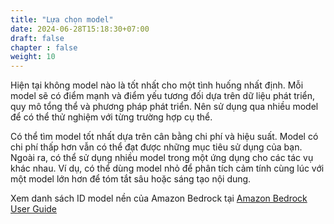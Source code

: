 ```yaml
---
title: "Lựa chọn model"
date: 2024-06-28T15:18:30+07:00
draft: false
chapter : false
weight: 10
---
```


Hiện tại không model nào là tốt nhất cho một tình huống nhất định. Mỗi model sẽ có điểm mạnh và điểm yếu tương đối dựa trên dữ liệu phát triển, quy mô tổng thể và phương pháp phát triển. Nên sử dụng qua nhiều model để có thể thử nghiệm với từng trường hợp cụ thể.

Có thể tìm model tốt nhất dựa trên cân bằng chi phí và hiệu suất. Model có chi phí thấp hơn vẫn có thể đạt được những mục tiêu sử dụng của bạn. Ngoài ra, có thể sử dụng nhiều model trong một ứng dụng cho các tác vụ khác nhau. Ví dụ, có thể dùng model nhỏ để phân tích cảm tính cùng lúc với một model lớn hơn để tóm tắt sâu hoặc sáng tạo nội dung. 

Xem danh sách ID model nền của Amazon Bedrock tại [Amazon Bedrock User Guide](https://docs.aws.amazon.com/bedrock/latest/userguide/model-ids-arns.html)